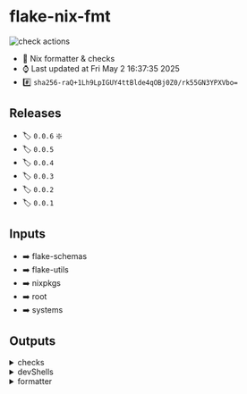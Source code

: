 # flake-nix-fmt

![check actions](https://github.com/denis101/flake-nix-fmt/actions/workflows/check.yml/badge.svg)

- :page_with_curl: Nix formatter & checks
- :watch: Last updated at Fri May  2 16:37:35 2025
- :hash: `sha256-raQ+1Lh9LpIGUY4ttBlde4qOBj0Z0/rk55GN3YPXVbo=`


## Releases

- :label: `0.0.6` :sparkle:
- :label: `0.0.5`
- :label: `0.0.4`
- :label: `0.0.3`
- :label: `0.0.2`
- :label: `0.0.1`

## Inputs

- :arrow_right: flake-schemas
- :arrow_right: flake-utils
- :arrow_right: nixpkgs
- :arrow_right: root
- :arrow_right: systems


## Outputs

<details><summary>checks</summary>

### checks

- :heavy_check_mark: fmt


### systems

- :computer: aarch64-darwin
- :computer: aarch64-linux
- :computer: x86_64-darwin
- :computer: x86_64-linux


</details>
<details><summary>devShells</summary>

### devShells

- :pager: default
- :pager: githubActions


### systems

- :computer: aarch64-darwin
- :computer: aarch64-linux
- :computer: x86_64-darwin
- :computer: x86_64-linux


</details>

<details><summary>formatter</summary>

### formatters

- :pager: alejandra-4.0.0

### systems

- :computer: aarch64-darwin
- :computer: aarch64-linux
- :computer: x86_64-darwin
- :computer: x86_64-linux


</details>
